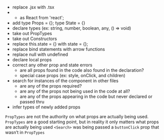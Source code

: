 - replace .jsx with .tsx
- * as React from 'react';
- add type Props = {}; type State = {}
- declare types (ex: string, number, boolean, any, () => void)
- take out PropTypes
- take out Constructors
- replace this.state = {} with state = {};
- replace bind statements with arrow functions
- replace null with undefined
- declare local props
- correct any other prop and state errors
  - are all props found in the code also found in the declaration?
  - special case props (ex: style, onClick, and children)
- search for instances of the component in other files
  - are any of the props required?
  - are any of the props not being used in the code at all?
  - are any of the props appearing in the code but never declared or passed thru
- infer types of newly added props

`PropTypes` are not the authority on what props are actually being used.
`PropTypes` are a good starting point, but in reality it only matters what props are actually being used
`<Search>` was being passed a `buttonClick` prop that wasn’t in `PropTypes`
